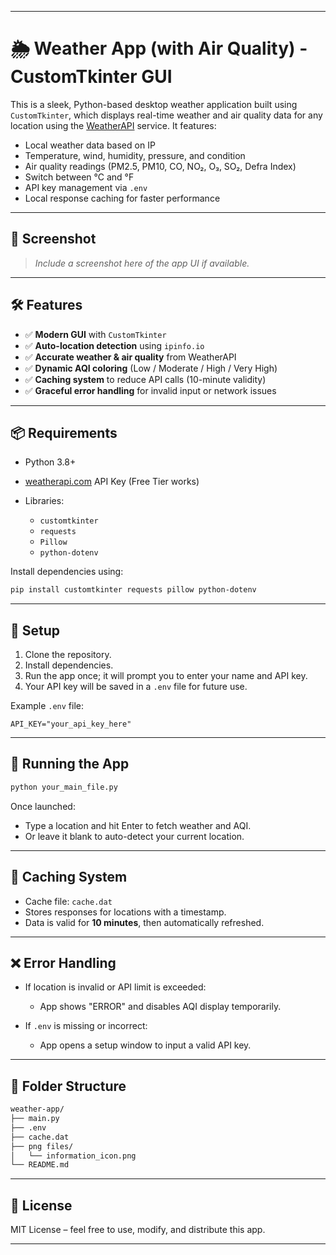 
---

# 🌦️ Weather App (with Air Quality) - CustomTkinter GUI

This is a sleek, Python-based desktop weather application built using `CustomTkinter`, which displays real-time weather and air quality data for any location using the [WeatherAPI](https://www.weatherapi.com/) service. It features:

* Local weather data based on IP
* Temperature, wind, humidity, pressure, and condition
* Air quality readings (PM2.5, PM10, CO, NO₂, O₃, SO₂, Defra Index)
* Switch between °C and °F
* API key management via `.env`
* Local response caching for faster performance

---

## 📸 Screenshot

> *Include a screenshot here of the app UI if available.*

---

## 🛠️ Features

* ✅ **Modern GUI** with `CustomTkinter`
* ✅ **Auto-location detection** using `ipinfo.io`
* ✅ **Accurate weather & air quality** from WeatherAPI
* ✅ **Dynamic AQI coloring** (Low / Moderate / High / Very High)
* ✅ **Caching system** to reduce API calls (10-minute validity)
* ✅ **Graceful error handling** for invalid input or network issues

---

## 📦 Requirements

* Python 3.8+
* [weatherapi.com](https://www.weatherapi.com/) API Key (Free Tier works)
* Libraries:

  * `customtkinter`
  * `requests`
  * `Pillow`
  * `python-dotenv`

Install dependencies using:

```bash
pip install customtkinter requests pillow python-dotenv
```

---

## 🔑 Setup

1. Clone the repository.
2. Install dependencies.
3. Run the app once; it will prompt you to enter your name and API key.
4. Your API key will be saved in a `.env` file for future use.

Example `.env` file:

```
API_KEY="your_api_key_here"
```

---

## 🚀 Running the App

```bash
python your_main_file.py
```

Once launched:

* Type a location and hit Enter to fetch weather and AQI.
* Or leave it blank to auto-detect your current location.

---

## 🧠 Caching System

* Cache file: `cache.dat`
* Stores responses for locations with a timestamp.
* Data is valid for **10 minutes**, then automatically refreshed.

---

## ❌ Error Handling

* If location is invalid or API limit is exceeded:

  * App shows "ERROR" and disables AQI display temporarily.
* If `.env` is missing or incorrect:

  * App opens a setup window to input a valid API key.

---

## 📁 Folder Structure

```bash
weather-app/
├── main.py
├── .env
├── cache.dat
├── png files/
│   └── information_icon.png
└── README.md
```

---

## 📃 License

MIT License – feel free to use, modify, and distribute this app.

---

